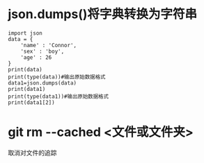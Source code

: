# json.dumps()将字典转换为字符串
```
import json
data = {
    'name' : 'Connor',
    'sex' : 'boy',
    'age' : 26
}
print(data)
print(type(data))#输出原始数据格式
data1=json.dumps(data)
print(data1)
print(type(data1))#输出原始数据格式
print(data1[2])
```
# git rm --cached <文件或文件夹>
取消对文件的追踪